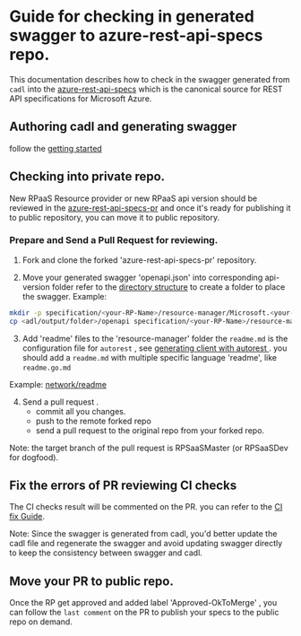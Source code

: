 # Guide for checking in generated swagger to azure-rest-api-specs repo.
This documentation describes how to check in the swagger generated from `cadl` into the [azure-rest-api-specs](https://github.com/Azure/azure-rest-api-specs#azure-rest-api-specifications) which is the canonical source for REST API specifications for Microsoft Azure.

## Authoring cadl and generating swagger

follow the [getting started](../readme.md##Getting-Started)

## Checking into private repo.
New RPaaS Resource provider or new RPaaS api version should be reviewed in the [azure-rest-api-specs-pr](https://github.com/Azure/azure-rest-api-specs-pr) and once it's ready for publishing it to public repository, you can move it to public repository.

### Prepare and Send a Pull Request for reviewing.

1. Fork and clone the forked 'azure-rest-api-specs-pr' repository.

2. Move your generated swagger 'openapi.json' into corresponding api-version folder
refer to the [directory structure](https://github.com/Azure/azure-rest-api-specs#directory-structure) to create a folder to place the swagger.
Example:
``` bash
mkdir -p specification/<your-RP-Name>/resource-manager/Microsoft.<your-RP-Name>/preview/2021-08-01-preview
cp <adl/output/folder>/openapi specification/<your-RP-Name>/resource-manager/Microsoft.<your-RP-Name>/preview/2021-08-01-preview
```
3. Add 'readme' files to the 'resource-manager' folder
the `readme.md` is the configuration file for `autorest` , see [generating client with autorest ](https://github.com/Azure/autorest/blob/main/docs/generate/readme.md#keeping-your-options-in-one-place-the-preferred-option). you should add a `readme.md` with multiple specific language 'readme', like `readme.go.md`

Example:
[network/readme](https://github.com/Azure/azure-rest-api-specs/blob/main/specification/network/resource-manager/readme.md)

4. Send a pull request .
   - commit all you changes.
   - push to the remote forked repo
   - send a pull request to the original repo from your forked repo.

Note:
the target branch of the pull request is RPSaaSMaster (or RPSaaSDev for dogfood).

## Fix the errors of PR reviewing CI checks
The CI checks result will be commented on the PR. you can refer to the [CI fix Guide](https://github.com/Azure/azure-rest-api-specs/blob/main/documentation/ci-fix.md). 

Note:
Since the swagger is generated from cadl, you'd better update the cadl file and regenerate the swagger and avoid updating swagger directly to keep the consistency between swagger and cadl.


## Move your PR to public repo.
Once the RP get approved and added label 'Approved-OkToMerge' , you can follow the `last comment` on the PR to publish your specs to the public repo on demand.
